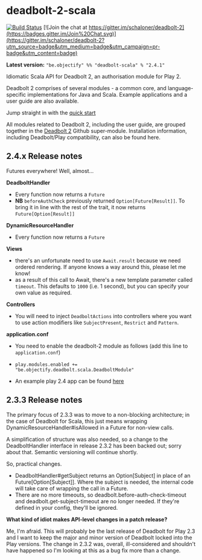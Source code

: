 deadbolt-2-scala
================

[![Build Status](https://travis-ci.org/schaloner/deadbolt-2-scala.svg?branch=master)](https://travis-ci.org/schaloner/deadbolt-2-scala) [![Join the chat at https://gitter.im/schaloner/deadbolt-2](https://badges.gitter.im/Join%20Chat.svg)](https://gitter.im/schaloner/deadbolt-2?utm_source=badge&utm_medium=badge&utm_campaign=pr-badge&utm_content=badge)


**Latest version:** `"be.objectify" %% "deadbolt-scala" % "2.4.1"`

Idiomatic Scala API for Deadbolt 2, an authorisation module for Play 2.

Deadbolt 2 comprises of several modules - a common core, and language-specific implementations for Java and Scala.  Example applications and a user guide are also available.  

Jump straight in with the [quick start](./QuickStart.md)

All modules related to Deadbolt 2, including the user guide, are grouped together in the [Deadbolt 2](https://github.com/schaloner/deadbolt-2) Github super-module.  Installation information, including Deadbolt/Play compatibility, can also be found here.

2.4.x Release notes
-------------------

Futures everywhere!  Well, almost...

**DeadboltHandler**
- Every function now returns a `Future`
- **NB** `beforeAuthCheck` previously returned `Option[Future[Result]]`.  To bring it in line with the rest of the trait, it now returns `Future[Option[Result]]`

**DynamicResourceHandler**
- Every function now returns a `Future`

**Views**
- there's an unfortunate need to use `Await.result` because we need ordered rendering.  If anyone knows a way around this, please let me know!
- as a result of this call to Await, there's a new template parameter called `timeout`.  This defaults to `1000` (i.e. 1 second), but you can specify your own value as required. 

**Controllers**

- You will need to inject `DeadboltActions` into controllers where you want to use action modifiers like `SubjectPresent`, `Restrict` and `Pattern`.

**application.conf**

- You need to enable the deadbolt-2 module as follows (add this line to `application.conf`)
 - `play.modules.enabled += "be.objectify.deadbolt.scala.DeadboltModule"`

- An example play 2.4 app can be found [here](https://github.com/schaloner/deadbolt-2-scala-examples)

2.3.3 Release notes
-------------------

The primary focus of 2.3.3 was to move to a non-blocking architecture; in the case of Deadbolt for Scala, this just means wrapping DynamicResourceHandler#isAllowed in a Future for non-view calls.

A simplification of structure was also needed, so a change to the DeadboltHandler interface in release 2.3.2 has been backed out; sorry about that.  Semantic versioning will continue shortly.

So, practical changes.

- DeadboltHandler#getSubject returns an Option[Subject] in place of an Future[Option[Subject]].  Where the subject is needed, the internal code will take care of wrapping the call in a Future.
- There are no more timeouts, so deadbolt.before-auth-check-timeout and deadbolt.get-subject-timeout are no longer needed.  If they're defined in your config, they'll be ignored.

**What kind of idiot makes API-level changes in a patch release?**

Me, I'm afraid.  This will probably be the last release of Deadbolt for Play 2.3 and I want to keep the major and minor version of Deadbolt locked into the Play versions.  The change in 2.3.2 was, overall, ill-considered and shouldn't have happened so I'm looking at this as a bug fix more than a change.
